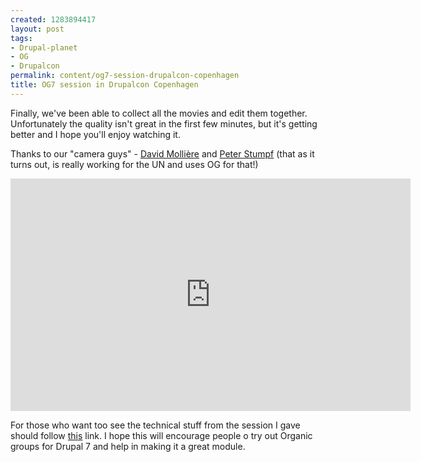 ```yaml
--- 
created: 1283894417
layout: post
tags: 
- Drupal-planet
- OG
- Drupalcon
permalink: content/og7-session-drupalcon-copenhagen
title: OG7 session in Drupalcon Copenhagen
---
```

Finally, we've been able to collect all the movies and edit them together. Unfortunately the quality isn't great in the first few minutes, but it's getting better and I hope you'll enjoy watching it.

Thanks to our "camera guys" - <a href="http://twitter.com/davidm_en">David Mollière</a> and <a href="http://drupal.org/user/401243">Peter Stumpf</a> (that as it turns out, is really working for the UN and uses OG for that!)

<iframe src="http://player.vimeo.com/video/14775998?byline=0&amp;portrait=0" width="640" height="372" frameborder="0"></iframe>

For those who want too see the technical stuff from the session I gave should follow <a href="http://www.archive.org/details/GrouptheNewOrganicGroups-BuildingSocialNetworksInDrupal7">this</a> link. I hope this will encourage people o try out Organic groups for Drupal 7 and help in making it a great module.

